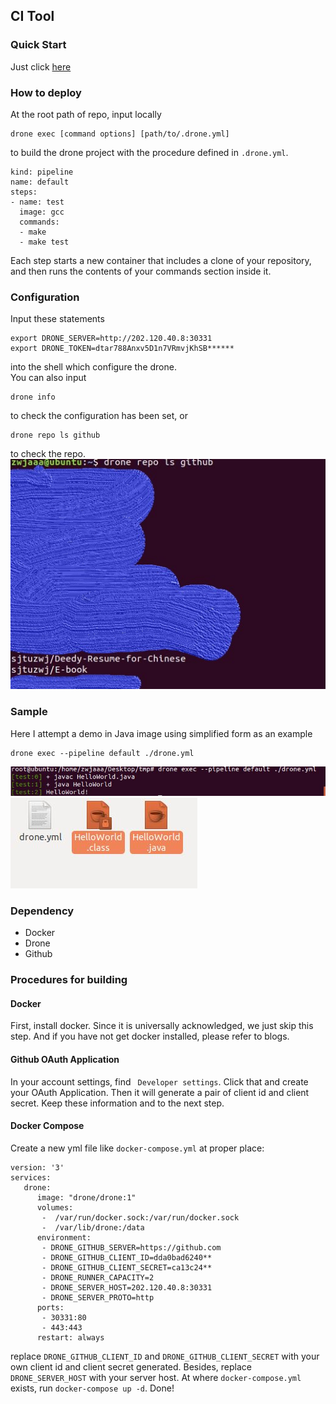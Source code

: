 ## CI Tool
### Quick Start
Just click [here](http://202.120.40.8:30331)
### How to deploy
At the root path of repo, input locally
```
drone exec [command options] [path/to/.drone.yml]
```
to build the drone project with the procedure defined in `.drone.yml`.
```
kind: pipeline
name: default
steps:
- name: test
  image: gcc
  commands:
  - make
  - make test
```
Each step starts a new container that includes a clone of your repository, and then runs the contents of your commands section inside it.
### Configuration
Input these statements 
```
export DRONE_SERVER=http://202.120.40.8:30331
export DRONE_TOKEN=dtar788Anxv5D1n7VRmvjKhSB******
```
into the shell which configure the drone.    
You can also input
```
drone info
```
to check the configuration has been set, or 
```
drone repo ls github
```
to check the repo.
![](/pic/ls.JPG "ls sample")

### Sample
Here I attempt a demo in Java image using simplified form as an example
```
drone exec --pipeline default ./drone.yml
```
![](/pic/demo.JPG "Output")
![](/pic/demores.JPG "Class file remain")
### Dependency
- Docker
- Drone
- Github
### Procedures for building
#### Docker
First, install docker. Since it is universally acknowledged, we just skip this step. And if you have not get docker installed, please refer to blogs.
#### Github OAuth Application
In your account settings, find ` Developer settings`. Click that and create your OAuth Application.
Then it will generate a pair of client id and client secret.
Keep these information and to the next step.
#### Docker Compose
Create a new yml file like `docker-compose.yml` at proper place:
```
version: '3'
services:
   drone:
      image: "drone/drone:1"
      volumes:
       -  /var/run/docker.sock:/var/run/docker.sock
       -  /var/lib/drone:/data
      environment:
       - DRONE_GITHUB_SERVER=https://github.com
       - DRONE_GITHUB_CLIENT_ID=dda0bad6240**
       - DRONE_GITHUB_CLIENT_SECRET=ca13c24**
       - DRONE_RUNNER_CAPACITY=2
       - DRONE_SERVER_HOST=202.120.40.8:30331
       - DRONE_SERVER_PROTO=http
      ports:
       - 30331:80
       - 443:443
      restart: always
```
replace `DRONE_GITHUB_CLIENT_ID` and `DRONE_GITHUB_CLIENT_SECRET` with your own client id and client secret generated.
Besides, replace `DRONE_SERVER_HOST` with your server host.
At where `docker-compose.yml` exists, run `docker-compose up -d`. Done!